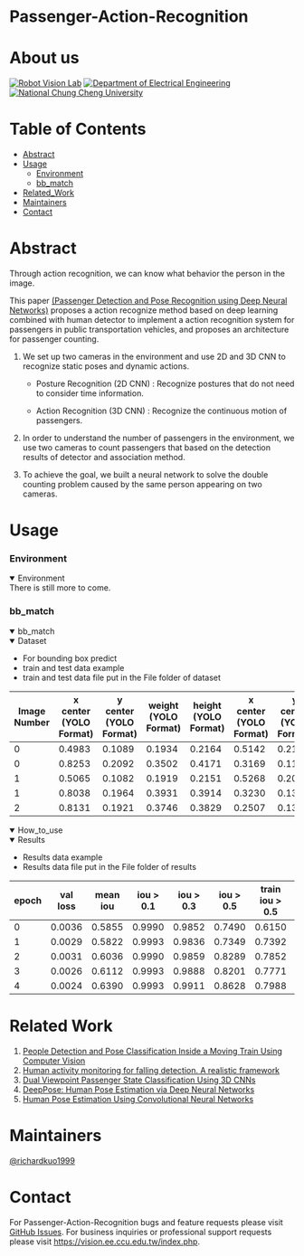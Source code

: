 # Passenger-Action-Recognition
# About us
[![Robot Vision Lab](https://img.shields.io/badge/Robot%20Vision-Lab-brightgreen.svg?style=flat-square)](https://vision.ee.ccu.edu.tw/index.php)
[![Department of Electrical Engineering](https://img.shields.io/badge/Department%20of-Electrical_Engineering-blue.svg?style=flat-square)](http://www.ee.ccu.edu.tw/main.php)
[![National Chung Cheng University](https://img.shields.io/badge/National%20-Chung_Cheng_University-blue.svg?style=flat-square)](https://www.ccu.edu.tw/eng/index.php)

# Table of Contents
- [Abstract](#abstract)
- [Usage](#usage)
	- [Environment](#environment)
	- [bb_match](#bb_match)
- [Related_Work](#related-work)
- [Maintainers](#maintainers)
- [Contact](#contact)

# Abstract
	
Through action recognition, we can know what behavior the person in the image. 

This paper [(Passenger Detection and Pose Recognition using Deep Neural Networks)](https://ndltd.ncl.edu.tw/cgi-bin/gs32/gsweb.cgi/login?o=dnclcdr&s=id=%22108CCU00442053%22.&searchmode=basic) proposes a action recognize method based on deep learning combined with human detector to implement a action recognition system for passengers in public transportation vehicles, and proposes an architecture for passenger counting. 

1. We set up two cameras in the environment and use 2D and 3D CNN to recognize static poses and dynamic actions. 

	- Posture Recognition (2D CNN) : Recognize postures that do not need to consider time information. 

	- Action Recognition (3D CNN) : Recognize the continuous motion of passengers. 

2. In order to understand the number of passengers in the environment, we use two cameras to count passengers that based on the detection results of detector and association method. 

3. To achieve the goal, we built a neural network to solve the double counting problem caused by the same person appearing on two cameras.







# Usage

### Environment
<details open>
<summary>Environment</summary>
There is still more to come.
</details>


### bb_match
<details open>
<summary>bb_match</summary>

<details open>
<summary>Dataset</summary>

- For bounding box predict
- train and test data example
- train and test data file put in the File folder of dataset
	
|Image Number |x center (YOLO Format) |y center (YOLO Format) |weight (YOLO Format) |height (YOLO Format) |x center (YOLO Format) |y center (YOLO Format) |weight (YOLO Format) |height (YOLO Format)
|---                    |---  |---    |---    |---    |---    |---    |---    |---
|0  |0.4983  |0.1089  |0.1934  |0.2164  |0.5142  |0.2112  |0.2892  |0.4178
|0  |0.8253  |0.2092  |0.3502  |0.4171  |0.3169  |0.1115  |0.1982  |0.2217
|1  |0.5065  |0.1082  |0.1919  |0.2151  |0.5268  |0.2086  |0.3103  |0.4158
|1  |0.8038  |0.1964  |0.3931  |0.3914  |0.3230  |0.1368  |0.1675  |0.2724
|2  |0.8131  |0.1921  |0.3746  |0.3829  |0.2507  |0.1368  |0.2751  |0.2724
</details>

<details open>
<summary>How_to_use</summary>
</details>
	
<details open>
<summary>Results</summary>
	
- Results data example
- Results data file put in the File folder of results
	
|epoch   |val loss |mean iou |iou > 0.1 |iou > 0.3 |iou > 0.5 |train iou > 0.5 |lr 
|---                    |---  |---    |---    |---    |---    |---    |---    
|0	|0.0036       |0.5855       |0.9990       |0.9852       |0.7490       |0.6150       |0.0979746
|1	|0.0029       |0.5822       |0.9993       |0.9836       |0.7349       |0.7392       |0.0920627
|2	|0.0031       |0.6036       |0.9990       |0.9859       |0.8289       |0.7852       |0.082743
|3	|0.0026       |0.6112       |0.9993       |0.9888       |0.8201       |0.7771       |0.0707708
|4	|0.0024       |0.6390       |0.9993       |0.9911       |0.8628       |0.7988       |0.0571157
</details>
	
	
</details>




















# Related Work
1. [People Detection and Pose Classification Inside a Moving Train Using Computer Vision](https://core.ac.uk/download/pdf/288501396.pdf)
3. [Human activity monitoring for falling detection. A realistic framework](https://ieeexplore.ieee.org/document/7743617)
4. [Dual Viewpoint Passenger State Classification Using 3D CNNs](https://ieeexplore.ieee.org/document/8500564)
5. [DeepPose: Human Pose Estimation via Deep Neural Networks](https://ieeexplore.ieee.org/document/6909610)
6. [Human Pose Estimation Using Convolutional Neural Networks](https://ieeexplore.ieee.org/document/8701267)


# Maintainers
[@richardkuo1999](https://github.com/Richardkuo1999)



# Contact
For Passenger-Action-Recognition bugs and feature requests please visit [GitHub Issues](https://github.com/richardkuo1999/Passenger-Action-Recognition/issues). For business inquiries or professional support requests please visit https://vision.ee.ccu.edu.tw/index.php.
